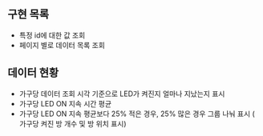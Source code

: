 ## 구현 목록
- 특정 id에 대한 값 조회
- 페이지 별로 데이터 목록 조회


## 데이터 현황 
- 가구당 데이터 조회 시각 기준으로 LED가 켜진지 얼마나 지났는지 표시
- 가구당 LED ON 지속 시간 평균
- 가구당 LED ON 지속 평균보다 25% 적은 경우, 25% 많은 경우 그룹 나눠 표시
  ( 가구당 켜진 방 개수 및 방 위치 표시) 
